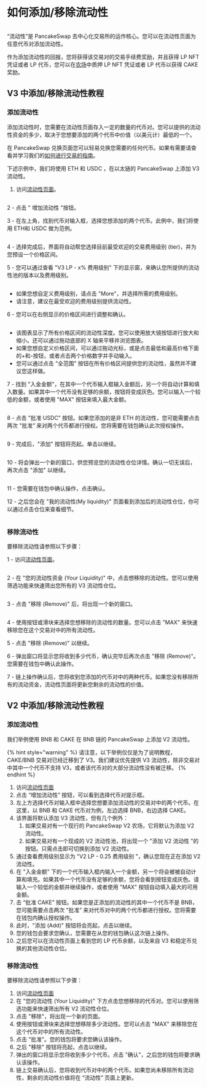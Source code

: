 # 如何添加/移除流动性

<figure><img src="../../.gitbook/assets/how-to-add-remove-liquidity-header.png" alt=""><figcaption></figcaption></figure>

“流动性”是 PancakeSwap 去中心化交易所的运作核心。您可以在流动性页面为任意代币对添加流动性。

作为添加流动性的回报，您将获得该交易对的交易手续费奖励，并且获得 LP NFT 凭证或者 LP 代币，您可以在[农场](https://pancakeswap.finance/farms)中质押 LP NFT 凭证或者 LP 代币以获得 CAKE 奖励。

## V3 中添加/移除流动性教程

### 添加流动性

添加流动性时，您需要在流动性页面存入一定的数量的代币对。您可以提供的流动性资金的多少，取决于您想要添加的两个代币中价值（以美元计）最低的一个。&#x20;

在 PancakeSwap 兑换页面您可以轻易兑换您需要的任何代币。如果有需要请查看并学习我们的[如何进行交易的指南](ru-he-jin-hang-jiao-yi.md)。&#x20;

下述示例中，我们将使用 ETH 和 USDC ，在以太链的 PancakeSwap 上添加 V3 流动性。

1. 访问[流动性页面](https://pancakeswap.finance/liquidity)。

<figure><img src="../../.gitbook/assets/流动性添加教程1 (1).png" alt=""><figcaption></figcaption></figure>

2 - 点击 " 增加流动性 "按钮。

3 - 在左上角，找到代币对输入框，选择您想添加的两个代币。此例中，我们将使用 ETH和 USDC 做为范例。

<figure><img src="../../.gitbook/assets/流动性添加教程2.png" alt=""><figcaption></figcaption></figure>

4 - 选择完成后，界面将自动帮您选择目前最受欢迎的交易费用级别 (tier)，并为您预设一个价格区间。

5 - 您可以通过查看 "V3 LP - x% 费用级别" 下的显示窗，来确认您所提供的流动性池的版本以及费用级别。

<figure><img src="../../.gitbook/assets/流动性添加教程 2.5.png" alt=""><figcaption></figcaption></figure>

* 如果您想自定义费用级别，请点击 "More"，并选择所需的费用级别。&#x20;
* 请注意，建议在最受欢迎的费用级别提供流动性。

6 - 您可以在右侧显示的价格区间进行调整和确认。

<figure><img src="../../.gitbook/assets/流动性添加教程3.png" alt=""><figcaption></figcaption></figure>

* 该图表显示了所有价格区间的流动性深度。您可以使用放大镜按钮进行放大和缩小。还可以通过拖动底部的 X 轴来平移并浏览图表。&#x20;
* 如果您想自定义价格区间，可以通过拖动光标，或是点击最低和最高价格下面的+和-按钮，或者点击两个价格数字并手动输入。&#x20;
* 您可以通过点击 "全范围" 按钮在所有价格区间提供您的流动性，虽然并不建议您这样做。

7 - 找到 "入金金额"，在其中一个代币输入框输入金额后，另一个将自动计算和填入数量。如果其中一个代币没有足够的余额，按钮将变成灰色。您可以输入一个较低的金额，或者使用 "MAX" 按钮来填入最大金额。

<figure><img src="../../.gitbook/assets/流动性添加教程4.png" alt=""><figcaption></figcaption></figure>

8 - 点击 "批准 USDC" 按钮。如果您添加的是非 ETH 的流动性，您可能需要点击两次 "批准” 来对两个代币都进行授权。您将需要在钱包确认此次授权操作。

<figure><img src="../../.gitbook/assets/流动性添加教程5 (2).png" alt=""><figcaption></figcaption></figure>

9 - 完成后，"添加" 按钮将亮起。单击以继续。

<figure><img src="../../.gitbook/assets/流动性添加教程6.png" alt=""><figcaption></figcaption></figure>

10 - 将会弹出一个新的窗口，供您预览您的流动性仓位详情。确认一切无误后，再次点击 "添加" 以继续。

<figure><img src="../../.gitbook/assets/流动性添加教程7.png" alt=""><figcaption></figcaption></figure>

11 - 您需要在钱包中确认操作，点击确认。

12 - 之后您会在 "我的流动性(My liquidity)" 页面看到添加后的流动性仓位，你可以通过点击仓位来查看细节。

<figure><img src="../../.gitbook/assets/流动性添加教程8.png" alt=""><figcaption></figcaption></figure>

### 移除流动性&#x20;

要移除流动性请参照以下步骤：

1 - 访问[流动性页面](https://pancakeswap.finance/liquidity)。

<figure><img src="../../.gitbook/assets/流动性移除教程1.png" alt=""><figcaption></figcaption></figure>

2 - 在 "您的流动性资金 (Your Liquidity)" 中，点击想移除的流动性。您可以使用筛选功能来快速筛出您所有的 V3 流动性仓位。

<figure><img src="../../.gitbook/assets/流动性移除教程2 (1).png" alt=""><figcaption></figcaption></figure>

3 - 点击 "移除 (Remove)" 后，将出现一个新的窗口。

<figure><img src="../../.gitbook/assets/流动性移除教程3.png" alt=""><figcaption></figcaption></figure>

4 - 使用按钮或滑块来选择您想移除的流动性的数量。您可以点击 "MAX" 来快速移除您在这个交易对中的所有流动性。

5 - 点击 "移除 (Remove)" 以继续。&#x20;

6 - 弹出窗口将显示您将收到多少代币，确认完毕后再次点击 "移除 (Remove)"。您需要在钱包中确认此操作。&#x20;

7 - 链上操作确认后，您将收到您添加的代币对中的两种代币。如果您没有移除所有的流动资金，流动性页面将更新您剩余的流动性的价值。



## V2 中添加/移除流动性教程

### 添加流动性

我们举例使用 BNB 和 CAKE 在 BNB 链的 PancakeSwap 上添加 V2 流动性。

{% hint style="warning" %}
请注意，以下举例仅仅是为了说明教程，CAKE/BNB 交易对已经迁移到了 V3。我们建议优先提供 V3 流动性，除非交易对中其中一个代币不支持 V3，或者该代币对的大部分流动性没有被迁移。
{% endhint %}

1. 访问[流动性页面](https://pancakeswap.finance/liquidity)
2. 点击 “增加流动性” 按钮，可以看到选择代币对提示框。
3. 左上方选择代币对输入框中选择您想要添加流动性的交易对中的两个代币。在这里，以 BNB 和 CAKE 代币对为例，左边选择 BNB，右边选择 CAKE。
4. 该界面将默认添加 V3 流动性，但有几个例外：
   1. 如果交易对有一个现行的 PancakeSwap V2 农场，它将默认为添加 V2 流动性。&#x20;
   2. 如果交易对有一个现成的 V2 流动性池，将出现一个 "添加 V2 流动性 "的按钮。只需点击即可切换到添加 V2 流动性。
5. 通过查看费用级别显示为 "V2 LP - 0.25 费用级别 "，确认您现在正在添加 V2 流动性。
6. 在 "入金金额" 下的一个代币输入框内输入一个金额，另一个将会被被自动计算和填充。如果其中一个代币没有足够的余额，您将会看到按钮变成灰色。请输入一个较低的金额并继续操作，或者使用 "MAX" 按钮自动填入最大的可用金额。
7. &#x20;击 “批准 CAKE” 按钮。如果您是正添加的流动性的其中一个代币不是 BNB，您可能需要点击两次 "批准” 来对代币对中的两个代币都进行授权。您将需要在钱包内确认授权操作。
8. 此时，"添加 (Add)" 按钮将会亮起，点击以继续。
9. 您的钱包会要求您确认，您需要在从您的钱包确认这次链上操作。
10. 之后您可以在流动性页面上看到您的 LP 代币余额，以及来自 V3 和稳定币兑换的其他流动性仓位。

### 移除流动性

要移除流动性请参照以下步骤：

1. 访问[流动性页面](https://pancakeswap.finance/liquidity)
2. 在 "您的流动性 (Your Liquidity)" 下方点击您想移除的代币对。您可以使用筛选功能来快速筛出所有 V2 流动性仓位。
3. 点击 "移除"，将出现一个新的页面。
4. 使用按钮或滑块来选择您想移除多少流动性。您可以点击 "MAX" 来移除您在这个代币对中的所有流动性。
5. 点击 "批准"。您的钱包将要求您确认该操作。
6. 之后 "移除" 按钮将亮起，点击以继续。
7. 弹出的窗口将显示您将收到多少个代币。点击 "确认"，之后您的钱包将要求确认该操作。
8. 链上交易确认后，您将收到代币对中的两个代币。如果您尚未移除所有流动性，剩余的流动性价值将在 “流动性” 页面上更新。

